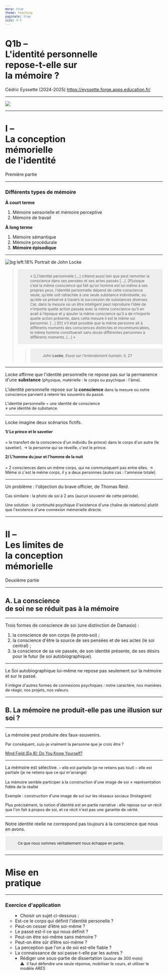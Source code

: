 ```yaml
---
marp: true
theme: teaching
paginate: true
size: 4:3
---
```


<!-- _class: titre -->

# Q1b – <br>L'identité personnelle<br>repose-t-elle sur<br>la mémoire ? <!-- fit -->

Cédric Eyssette (2024-2025)
https://eyssette.forge.apps.education.fr/


---
<!-- _class: i1t0 pp -->

[![](https://fr.web.img2.acsta.net/medias/nmedia/18/36/06/10/18449315.jpg)](https://ladigitale.dev/digiview/#/v/6599600486bb2)


---
<!-- _class: partie -->
# I – <br>La conception <br>mémorielle<br>de l'identité <!-- fit -->
Première partie


---
<!-- _class: fppp -->
### Différents types de mémoire

<!-- :warning: “mémoire visuelle” / “mémoire auditive” / “mémoire kinesthésique” = 1 neuromythe -->

**À court terme**
1) Mémoire sensorielle et mémoire perceptive
2) Mémoire de travail

**À long terme**
1) Mémoire sémantique
2) Mémoire procédurale
3) **Mémoire épisodique**


---
<!-- _class: citationC fmmm-->
![bg left:18% Portrait de John Locke](https://upload.wikimedia.org/wikipedia/commons/thumb/d/d1/JohnLocke.png/520px-JohnLocke.png)

>« [L]’identité personnelle […] s’étend aussi loin que peut remonter la conscience dans ses pensées et ses actes passés […]. [P]uisque c’est la même conscience qui fait qu’un homme est lui-même à ses propres yeux, l’identité personnelle dépend de cette conscience seule, qu’elle soit rattachée à une seule substance individuelle, ou qu’elle se préserve à travers la succession de substances diverses. Car, dans la mesure où un être intelligent peut reproduire l’idée de n’importe quelle action passée avec la même conscience qu’il en avait à l’époque et y ajouter la même conscience qu’il a de n’importe quelle action présente, dans cette mesure il est le même soi personnel. […] [Et] s’il était possible que la même personne ait à différents moments des consciences distinctes et incommunicables, le même homme constituerait sans doute différentes personnes à différents moments. […] »
>>John **Locke**, _Essai sur l'entendement humain_, II, 27


---
<!-- _class: fppp -->
<style scoped>
p:last-of-type{font-size:0.85em; background:#EEE; padding:15px 40px; margin-top:0.45em}
</style>
Locke affirme que l'identité personnelle ne repose pas sur la permanence d'une **substance** <span data-marpit-fragment="1">(physique, matérielle : le corps</span><span data-marpit-fragment="2"> ou psychique : l'âme).</span>
<!-- Contre Descartes -->

L'identité personnelle repose sur la **conscience** <span data-marpit-fragment="3">dans la mesure où notre conscience parvient à retenir les souvenirs du passé.</span>
<!-- Contre Hume qui affirme que la conscience n'est qu'un flux de perceptions multiples -->

<span data-marpit-fragment="4">L'identité personnelle = une identité de conscience<br>≠ une identité de substance.</span>

---
<!-- _class: f  -->
<style scoped>
h4 {margin-top:0}
</style>

Locke imagine deux scénarios fictifs.

#### <span data-marpit-fragment="1">1/ Le prince et le savetier</span>
<span data-marpit-fragment="2">= le transfert de la conscience d'un individu (le prince) dans le corps d'un autre (le savetier).</span>
<span data-marpit-fragment="3">→ la personne qui se réveille, c'est le prince.</span>

#### <span data-marpit-fragment="4">2/ L'homme du jour et l'homme de la nuit</span>

<span data-marpit-fragment="5">= 2 consciences dans un même corps, qui ne communiquent pas entre elles.</span>
<span data-marpit-fragment="6">→ Même si c'est le même corps, il y a deux personnes</span><span data-marpit-fragment="7"> (autre cas : l'amnésie totale).</span>


---
<!-- _class:  -->
Un problème : l'objection du brave officier, de Thomas Reid.

<!-- faire dessin au format numérique avec affichage progressif -->

<span data-marpit-fragment="1">Cas similaire : la photo de soi à 2 ans (aucun souvenir de cette période).</span>

<span data-marpit-fragment="2">Une solution : la continuité psychique (l'existence d'une chaîne de relations) plutôt que l'existence d'une connexion mémorielle directe.</span>


---
<!-- _class: partie -->
# II – <br>Les limites de <br>la conception<br> mémorielle <!-- fit -->
Deuxième partie


---
<!-- _class: souspartie -->


## A. La conscience <br>de soi ne se réduit pas à la mémoire

---
<!-- _class: fpppppp -->
Trois formes de conscience de soi (une distinction de Damasio) :
1) la conscience de son corps (le proto&#8209;soi) ;
2) la conscience d'être la source de ses pensées et de ses actes (le soi central) ;
3) la conscience de sa vie passée, de son identité présente, de ses désirs pour le futur (le soi autobiographique).</span>

<!-- 
1/ conscience de son corps
proprioception
cas : membre-fantôme, O. Sacks : “la femme désincarnée”, “l'homme qui tombait de son lit”, “fantômes“.

Animaux : test de Gallup
cas : les athlètes (escalade)

Locke ne parle pas du tout de cet aspect-là de la conscience de soi
Locke laisse de côté la dimension corporelle de la conscience de soi.

How the Body Shapes the Mind
Shaun Gallagher
"a primary, embodied sense of self"

2/ conscience d'être la source de ses pensées et de ses actes
cf. cours sur le libre arbitre
Cas : schizophrénie ; hallucinations / trouble de l'agentivité (sentiment d'être agi, d'être comme une marionnette)

le syndrome de la main étrangère

=> semble correspondre à ce que dit Locke dans le 1er paragraphe

3/ soi autobiographique
=> semble correspondre au 2e paragraphe

-->


---
<!-- _class: fpppp -->
Le Soi autobiographique lui-même ne repose pas seulement sur la mémoire et sur le passé.

<span data-marpit-fragment="1">Il intègre d'autres formes de connexions psychiques : notre caractère, nos manières de réagir, nos projets, nos valeurs.</span>

---
<!-- _class: souspartie -->
## B. La mémoire ne produit-elle pas une illusion sur soi ?


---
<!-- _class:  -->
La mémoire peut produire des faux-souvenirs.

<span data-marpit-fragment="1">Par conséquent, suis-je vraiment la personne que je crois être ?</span>

<span data-marpit-fragment="2">[Mind Field (Ep 8): Do You Know Yourself?](https://ladigitale.dev/digiview/#/v/6396d7de3decd)</span>


---
<!-- _class: fp -->
La mémoire est sélective.
<span data-marpit-fragment="1">– elle est partielle (je ne retiens pas tout)</span>
<span data-marpit-fragment="2">– elle est partiale (je ne retiens que ce qui m'arrange)</span>

<span data-marpit-fragment="3">La mémoire semble participer à la construction d'une image de soi</span> <span data-marpit-fragment="4">≠ représentation fidèle de la réalité</span>

<span data-marpit-fragment="5">Exemple : construction d'une image de soi sur les réseaux sociaux (Instagram)</span>

<span data-marpit-fragment="6">Plus précisément, la notion d'identité est en partie narrative : elle repose sur un récit que l'on fait à propos de soi, et ce récit n'est pas une garantie de vérité.</span>


---
<!-- _class:  -->
Notre identité réelle ne correspond pas toujours à la conscience que nous en avons. 

Ce que nous sommes véritablement nous échappe en partie.

<!-- 
Progression dans la connaissance de soi possible : grâce à autrui ? quête de soi ?
-->


<!-- 
L'identité réelle déborde la conscience que nous en avons. On ne peut pas assimiler l'identité à la conscience.
Ce que nous sommes véritablement échappe en partie à notre conscience.

Question de la vérité, place du témoignage d'autrui ; récit de soi (identité narrative), image de soi : illusions sur soi

Exemples dans la science-fiction : faux souvenirs

Faut-il rejeter jusqu'à la notion même d'identité ?

Science-fiction / Westworld, Blade Runner, Dark City …
Shutter Island 

Conscience de soi : partielle et partiale.

Ne pouvons-nous pas apprendre des autres des vérités sur nous-mêmes ?

-->


---
<!-- _class: partie -->
# Mise en<br> pratique <!-- fit -->


---
<!-- _class: exercice application fmmmmm -->
<style scoped>
h3 {margin-bottom:15px}
ul {margin-left:24px;}
ul ul {font-size:100%; margin-left:-40px}
span {font-size:90%;}
</style>

### Exercice d'application

- Choisir un sujet ci-dessous :
	- Est-ce le corps qui définit l'identité personelle ?
	- Peut-on cesser d’être soi-même ?
	- Le passé est-il ce qui nous définit ?
	- Peut-on être soi-même sans mémoire ?
	- Peut-on être sûr d’être soi-même ?
	- La perception que l'on a de soi est-elle fiable ?
	- La connaissance de soi passe-t-elle par les autres ?
- Rédiger une sous-partie de dissertation <span>(autour de 300 mots)</span><br> :warning:  <span>il faut défendre une seule réponse, mobiliser le cours, et utiliser le modèle _ARES_</span>